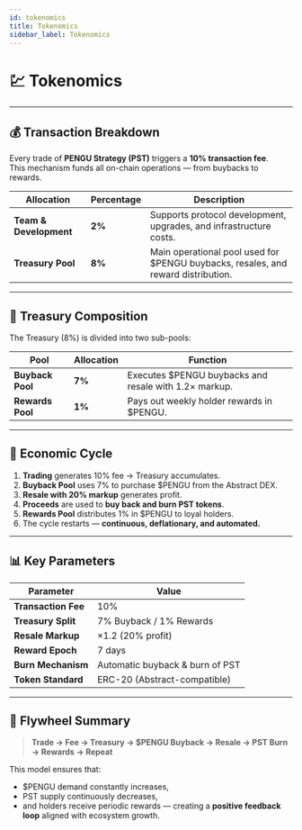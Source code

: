 ```yaml
---
id: tokenomics
title: Tokenomics
sidebar_label: Tokenomics
---
```


# 💹 Tokenomics 

---

## 💰 Transaction Breakdown

Every trade of **PENGU Strategy (PST)** triggers a **10% transaction fee**.  
This mechanism funds all on-chain operations — from buybacks to rewards.

| Allocation | Percentage | Description |
|-------------|-------------|--------------|
| **Team & Development** | **2%** | Supports protocol development, upgrades, and infrastructure costs. |
| **Treasury Pool** | **8%** | Main operational pool used for $PENGU buybacks, resales, and reward distribution. |

---

## 🏦 Treasury Composition

The Treasury (8%) is divided into two sub-pools:

| Pool | Allocation | Function |
|------|-------------|-----------|
| **Buyback Pool** | **7%** | Executes $PENGU buybacks and resale with 1.2× markup. |
| **Rewards Pool** | **1%** | Pays out weekly holder rewards in $PENGU. |

---

## 🔁 Economic Cycle

1. **Trading** generates 10% fee → Treasury accumulates.  
2. **Buyback Pool** uses 7% to purchase $PENGU from the Abstract DEX.  
3. **Resale with 20% markup** generates profit.  
4. **Proceeds** are used to **buy back and burn PST tokens**.  
5. **Rewards Pool** distributes 1% in $PENGU to loyal holders.  
6. The cycle restarts — **continuous, deflationary, and automated.**

---

## 📊 Key Parameters

| Parameter | Value |
|------------|--------|
| **Transaction Fee** | 10% |
| **Treasury Split** | 7% Buyback / 1% Rewards |
| **Resale Markup** | ×1.2 (20% profit) |
| **Reward Epoch** | 7 days |
| **Burn Mechanism** | Automatic buyback & burn of PST |
| **Token Standard** | ERC-20 (Abstract-compatible) |

---

## 🔄 Flywheel Summary

> **Trade → Fee → Treasury → $PENGU Buyback → Resale → PST Burn → Rewards → Repeat**

This model ensures that:
- $PENGU demand constantly increases,  
- PST supply continuously decreases,  
- and holders receive periodic rewards — creating a **positive feedback loop** aligned with ecosystem growth.
